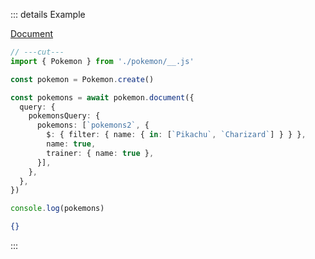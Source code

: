 ::: details Example

<div class="ExampleSnippet">
<a href="../../examples/generated/document">Document</a>

<!-- dprint-ignore-start -->
```ts twoslash
// ---cut---
import { Pokemon } from './pokemon/__.js'

const pokemon = Pokemon.create()

const pokemons = await pokemon.document({
  query: {
    pokemonsQuery: {
      pokemons: [`pokemons2`, {
        $: { filter: { name: { in: [`Pikachu`, `Charizard`] } } },
        name: true,
        trainer: { name: true },
      }],
    },
  },
})

console.log(pokemons)
```
<!-- dprint-ignore-end -->

<!-- dprint-ignore-start -->
```json
{}
```
<!-- dprint-ignore-end -->

</div>
:::
